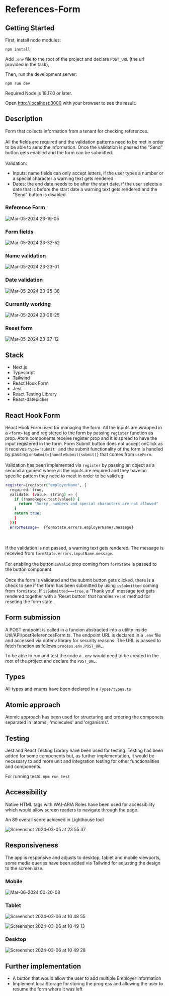 # References-Form

## Getting Started

First, install node modules:

```bash
npm install
```

Add `.env` file to the root of the project and declare `POST_URL` (the url provided in the task), 

Then, run the development server:

```bash
npm run dev
```

Required Node.js 18.17.0 or later.

Open [http://localhost:3000](http://localhost:3000) with your browser to see the result.

## Description

Form that collects information from a tenant for checking references.
<br><br>
All the fields are required and the validation patterns need to be met in order to be able to send the information. Once the validation is passed the "Send" button gets enabled and the form can be submitted.
<br><br>
Validation:
<br>
  <ul>
    <li>Inputs: name fields can only accept letters, if the user types a number or a special character a warning text gets rendered</li>
    <li>Dates: the end date needs to be after the start date, if the user selects a date that is before the start date a warning text gets rendered and the "Send" button is disabled.</li>
  </ul>

### Reference Form

![Mar-05-2024 23-19-05](https://github.com/david-lorenzo-vargas/References-Form/assets/72414745/2a2b0053-070d-43b2-86a6-139e7ba25573)

### Form fields

![Mar-05-2024 23-32-52](https://github.com/david-lorenzo-vargas/References-Form/assets/72414745/04d831af-5d82-45b2-b4dd-7e8a81aa3dd2)

### Name validation

![Mar-05-2024 23-23-01](https://github.com/david-lorenzo-vargas/References-Form/assets/72414745/c282bc2f-b248-4e1d-a994-34a8cdfdb554)

### Date validation

![Mar-05-2024 23-25-38](https://github.com/david-lorenzo-vargas/References-Form/assets/72414745/031c2cc0-493f-43d5-a2a1-9a2ad86c2fff)

### Currently working

![Mar-05-2024 23-26-25](https://github.com/david-lorenzo-vargas/References-Form/assets/72414745/5f5b5d1b-b2f2-46a0-9630-97538f9f4405)

### Reset form

![Mar-05-2024 23-27-12](https://github.com/david-lorenzo-vargas/References-Form/assets/72414745/fa0cbf30-aa00-4485-acb7-54a494be9a48)

## Stack

<ul>
  <li>Next.js</li>
  <li>Typescript</li>
  <li>Tailwind</li>
  <li>React Hook Form</li>
  <li>Jest</li>
  <li>React Testing Library</li>
  <li>React-datepicker</li>
</ul>

## React Hook Form

React Hook Form used for managing the form. All the inputs are wrapped in a `<form>` tag and registered to the form by passing `register` function as prop. Atom components receive register prop and it is spread to have the input registered in the form. Form Submit button does not accept onClick as it receives `type='submit'` and the submit functionality of the form is handled by passing `onSubmit={handleSubmit(submit)}` that comes from `useForm`.
<br><br>
Validation has been implemented via `register` by passing an object as a second argument where all the inputs are required and they have an specific pattern they need to meet in order to be valid eg:

  ```bash
  register={register("employerName", {
    required: true,
    validate: (value: string) => {
      if (!nameRegex.test(value)) {
        return "Sorry, numbers and special characters are not allowed"
      }
      return true;
      }
    })}
    errorMessage=  {formState.errors.employerName?.message}
```

<br><br>
If the validation is not passed, a warning text gets rendered. The message is recevied from `formState.errors.inputName.message`.
<br><br>
For enabling the button `isValid` prop coming from `formState` is passed to the button component.
<br><br>
Once the form is validated and the submit button gets clicked, there is a check to see if the form has been submitted by using `isSubmitted` coming from `formState`. If `isSubmitted===true`, a 'Thank you!' message text gets rendered together with a 'Reset button' that handles `reset` method for reseting the form state.

## Form submission

A POST endpoint is called in a funcion abstracted into a utility inside Util/API/postReferencesForm.ts. The endpoint URL is declared in a `.env` file and accessed via dotenv library for security reasons. The URL is passed to fetch function as follows `process.env.POST_URL`.

To be able to run and test the code a `.env` would need to be created in the root of the project and declare the `POST_URL`.

## Types

All types and enums have been declared in a `Types/types.ts`

## Atomic approach

Atomic approach has been used for structuring and ordering the componets separated in 'atoms', 'molecules' and 'organisms'.

## Testing

Jest and React Testing Library have been used for testing. Testing has been added for some components but, as further implementation, it would be necessary to add more unit and integration testing for other functionalities and components.

For running tests: `npm run test`

## Accessibility

Native HTML tags with WAI-ARIA Roles have been used for accessibility which would allow screen readers to navigate through the page.

An 89 overall score achieved in Lighthouse tool

![Screenshot 2024-03-05 at 23 55 37](https://github.com/david-lorenzo-vargas/References-Form/assets/72414745/8b31256b-b35f-4e4d-bc33-3e1982f12f10)

## Responsiveness

The app is responsive and adjusts to desktop, tablet and mobile viewports, some media queries have been added via Tailwind for adjusting the design to the screen size.

### Mobile

![Mar-06-2024 00-20-08](https://github.com/david-lorenzo-vargas/References-Form/assets/72414745/112faa13-b53f-4479-8739-55d4d96c52c6)

### Tablet

![Screenshot 2024-03-06 at 10 48 55](https://github.com/david-lorenzo-vargas/References-Form/assets/72414745/3290356b-c545-4274-b325-9183f0e8cc96)

![Screenshot 2024-03-06 at 10 49 13](https://github.com/david-lorenzo-vargas/References-Form/assets/72414745/5aec0ee2-2278-4b70-9bf1-ee23bbb8b39b)


### Desktop

![Screenshot 2024-03-06 at 10 49 28](https://github.com/david-lorenzo-vargas/References-Form/assets/72414745/6082870f-20ff-4f7c-aaf7-e7c976f9e638)

## Further implementation

<ul>
  <li>
    A button that would allow the user to add multiple Employer information
  </li>
  <li>
    Implement localStorage for storing the progress and allowing the user to resume the form where it was left
  </li>
</ul>



